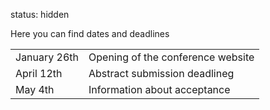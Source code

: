 status: hidden

Here you can find  dates and deadlines


 
|   |   |                                                         
|-------------|--------------------------------------------|
|January 26th |Opening of the conference website           |
|April 12th   |Abstract submission deadlineg               |
|May 4th      |Information about acceptance                |

